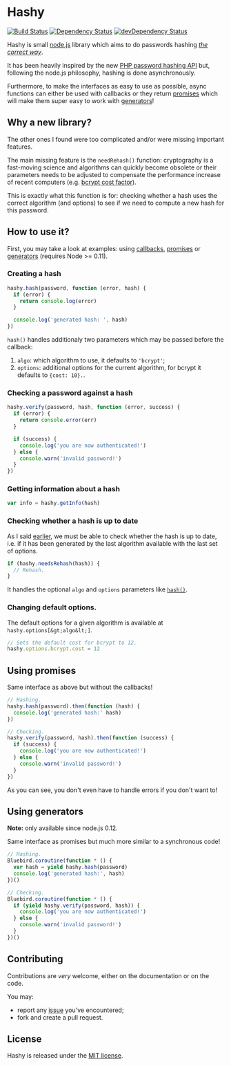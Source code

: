 # Hashy

[![Build Status](https://img.shields.io/travis/julien-f/nodejs-hashy/master.svg)](http://travis-ci.org/julien-f/nodejs-hashy)
[![Dependency Status](https://david-dm.org/julien-f/nodejs-hashy/status.svg?theme=shields.io)](https://david-dm.org/julien-f/nodejs-hashy)
[![devDependency Status](https://david-dm.org/julien-f/nodejs-hashy/dev-status.svg?theme=shields.io)](https://david-dm.org/julien-f/nodejs-hashy#info=devDependencies)

Hashy is small [node.js](http://nodejs.org/) library which aims to do
passwords hashing *[the correct
way](https://wiki.php.net/rfc/password_hash)*.

It has been heavily inspired by the new [PHP password hashing
API](http://www.php.net/manual/en/book.password.php) but, following
the node.js philosophy, hashing is done asynchronously.

Furthermore, to make the interfaces as easy to use as possible, async
functions can either be used with callbacks or they return
[promises](https://en.wikipedia.org/wiki/Promise_%28programming%29)
which will make them super easy to work with [generators](https://github.com/petkaantonov/bluebird/blob/master/API.md#generators)!

## Why a new library?

The other ones I found were too complicated and/or were missing
important features.

The main missing feature is the `needRehash()` function: cryptography
is a fast-moving science and algorithms can quickly become obsolete or
their parameters needs to be adjusted to compensate the performance
increase of recent computers (e.g. [bcrypt cost
factor](http://phpmaster.com/why-you-should-use-bcrypt-to-hash-stored-passwords/)).

This is exactly what this function is for: checking whether a hash
uses the correct algorithm (and options) to see if we need to compute
a new hash for this password.

## How to use it?

First, you may take a look at examples: using [callbacks](https://github.com/julien-f/nodejs-hashy/blob/master/examples/callbacks.js), [promises](https://github.com/julien-f/nodejs-hashy/blob/master/examples/promises.js) or [generators](https://github.com/julien-f/nodejs-hashy/blob/master/examples/generators.js) (requires Node >= 0.11).

### Creating a hash

```js
hashy.hash(password, function (error, hash) {
  if (error) {
    return console.log(error)
  }

  console.log('generated hash: ', hash)
})
```

`hash()` handles additionaly two parameters which may be passed before the callback:

1. `algo`: which algorithm to use, it defaults to `'bcrypt'`;
2. `options`: additional options for the current algorithm, for bcrypt
it defaults to `{cost: 10}.`.


### Checking a password against a hash

```js
hashy.verify(password, hash, function (error, success) {
  if (error) {
    return console.error(err)
  }

  if (success) {
    console.log('you are now authenticated!')
  } else {
    console.warn('invalid password!')
  }
})
```

### Getting information about a hash

```js
var info = hashy.getInfo(hash)
```

### Checking whether a hash is up to date

As I said [earlier](#why-a-new-library), we must be able to check
whether the hash is up to date, i.e. if it has been generated by the
last algorithm available with the last set of options.

```js
if (hashy.needsRehash(hash)) {
  // Rehash.
}
```

It handles the optional `algo` and `options` parameters like
[`hash()`](#creating-a-hash).

### Changing default options.

The default options for a given algorithm is available at `hashy.options[&gt;algo&lt;]`.

```js
// Sets the default cost for bcrypt to 12.
hashy.options.bcrypt.cost = 12
```

## Using promises

Same interface as above but without the callbacks!

```javascript
// Hashing.
hashy.hash(password).then(function (hash) {
  console.log('generated hash:' hash)
})

// Checking.
hashy.verify(password, hash).then(function (success) {
  if (success) {
    console.log('you are now authenticated!')
  } else {
    console.warn('invalid password!')
  }
})

```

As you can see, you don't even have to handle errors if you don't want
to!

## Using generators

**Note:** only available since node.js 0.12.

Same interface as promises but much more similar to a synchronous
code!

```javascript
// Hashing.
Bluebird.coroutine(function * () {
  var hash = yield hashy.hash(password)
  console.log('generated hash:', hash)
})()

// Checking.
Bluebird.coroutine(function * () {
  if (yield hashy.verify(password, hash)) {
    console.log('you are now authenticated!')
  } else {
    console.warn('invalid password!')
  }
})()
```

## Contributing

Contributions are *very* welcome, either on the documentation or on
the code.

You may:

- report any [issue](https://github.com/julien-f/nodejs-hashy/issues)
  you've encountered;
- fork and create a pull request.

## License

Hashy is released under the [MIT
license](https://en.wikipedia.org/wiki/MIT_License).
